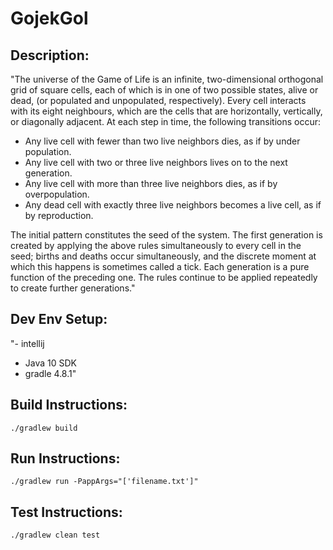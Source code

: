 # GojekGol

## Description:
"The universe of the Game of Life is an infinite, two-dimensional orthogonal grid of square cells, each of which is in one of two possible states, alive or dead, (or populated and unpopulated, respectively). Every cell interacts with its eight neighbours, which are the cells that are horizontally, vertically, or diagonally adjacent. At each step in time, the following transitions occur:

  - Any live cell with fewer than two live neighbors dies, as if by under population.
  - Any live cell with two or three live neighbors lives on to the next generation.
  - Any live cell with more than three live neighbors dies, as if by overpopulation.
  - Any dead cell with exactly three live neighbors becomes a live cell, as if by reproduction.

 The initial pattern constitutes the seed of the system. The first generation is created by applying the above rules simultaneously to every cell in the seed; births and deaths occur simultaneously, and the discrete moment at which this happens is sometimes called a tick. Each generation is a pure function of the preceding one. The rules continue to be applied repeatedly to create further generations."

## Dev Env Setup:
"- intellij
  - Java 10 SDK
  - gradle 4.8.1"

## Build Instructions:
```
./gradlew build
```

## Run Instructions:
```
./gradlew run -PappArgs="['filename.txt']"
```

## Test Instructions:
```
./gradlew clean test
```


